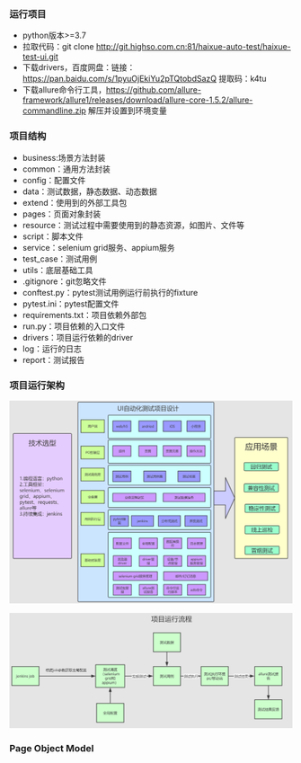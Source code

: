 ### 运行项目
- python版本>=3.7
- 拉取代码：git clone http://git.highso.com.cn:81/haixue-auto-test/haixue-test-ui.git
- 下载drivers，百度网盘：链接：https://pan.baidu.com/s/1pyuOjEkiYu2pTQtobdSazQ 
提取码：k4tu
- 下载allure命令行工具，https://github.com/allure-framework/allure1/releases/download/allure-core-1.5.2/allure-commandline.zip
解压并设置到环境变量

### 项目结构
- business:场景方法封装
- common：通用方法封装
- config：配置文件
- data：测试数据，静态数据、动态数据
- extend：使用到的外部工具包
- pages：页面对象封装
- resource：测试过程中需要使用到的静态资源，如图片、文件等
- script：脚本文件
- service：selenium grid服务、appium服务
- test_case：测试用例
- utils：底层基础工具
- .gitignore：git忽略文件
- conftest.py：pytest测试用例运行前执行的fixture
- pytest.ini：pytest配置文件
- requirements.txt：项目依赖外部包
- run.py：项目依赖的入口文件
- drivers：项目运行依赖的driver
- log：运行的日志
- report：测试报告

### 项目运行架构

![项目设计架构](resource/picture/reademe/项目设计架构.png)


![项目运行流程](resource/picture/reademe/项目运行流程.png)

### Page Object Model
